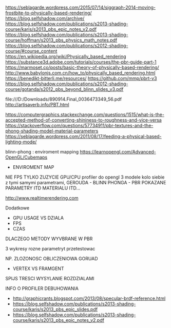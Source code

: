 https://seblagarde.wordpress.com/2015/07/14/siggraph-2014-moving-frostbite-to-physically-based-rendering/
https://blog.selfshadow.com/archive/
https://blog.selfshadow.com/publications/s2013-shading-course/karis/s2013_pbs_epic_notes_v2.pdf
https://blog.selfshadow.com/publications/s2013-shading-course/hoffman/s2013_pbs_physics_math_notes.pdf
https://blog.selfshadow.com/publications/s2012-shading-course/#course_content
https://en.wikipedia.org/wiki/Physically_based_rendering
https://substance3d.adobe.com/tutorials/courses/the-pbr-guide-part-1
https://marmoset.co/posts/basic-theory-of-physically-based-rendering/
http://www.babylonjs.com.cn/how_to/physically_based_rendering.html
https://benedikt-bitterli.me/resources/
https://github.com/mmp/pbrt-v3
https://blog.selfshadow.com/publications/s2012-shading-course/gotanda/s2012_pbs_beyond_blinn_slides_v3.pdf

file:///D:/Downloads/890914.Final_0036473349_56.pdf
http://artisaverb.info/PBT.html

https://computergraphics.stackexchange.com/questions/1515/what-is-the-accepted-method-of-converting-shininess-to-roughness-and-vice-versa
https://stackoverflow.com/questions/57734911/pbr-textures-and-the-phong-shading-model-material-parameters
https://seblagarde.wordpress.com/2011/08/17/feeding-a-physical-based-lighting-mode/



blinn-phong : enviroment mapping 
https://learnopengl.com/Advanced-OpenGL/Cubemaps

- ENVIROMENT MAP


NIE FPS TYLKO ZUZYCIE GPU/CPU profiler do opengl 
3 modele kolo siebie z tymi samymi parametrami, GEROUDA - BLINN PHONGA - PBR 
POKAZANE PARAMETRY ITD MATERIALU ITD...


http://www.realtimerendering.com

Dodatkowe 
- GPU USAGE VS DZIALA
- FPS 
- CZAS 


DLACZEGO METODY WYVBRANE W PBR 

 3 wykresy rozne parametryt przetestowac 
 
NP. ZLOZONOSC OBLICZENIOWA 
 GORUAD
 - VERTEX VS FRAMGENT 


SPIJS TRESCI 
WYSYLANIE ROZDZIALAMI 
 
 INFO O PROFILER DEBUHOWANIA



 - http://graphicrants.blogspot.com/2013/08/specular-brdf-reference.html
 - https://blog.selfshadow.com/publications/s2013-shading-course/karis/s2013_pbs_epic_slides.pdf
 - https://blog.selfshadow.com/publications/s2013-shading-course/karis/s2013_pbs_epic_notes_v2.pdf